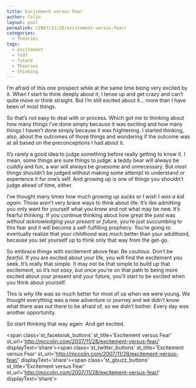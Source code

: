 ```yaml
---
title: Excitement versus Fear
author: Colin
layout: post
permalink: /2007/11/28/excitement-versus-fear/
categories:
  - Theories
tags:
  - excitement
  - fear
  - future
  - Theories
  - thinking
---
```

I&#8217;m afraid of this one prospect while at the same time being very excited by it. When I start to think deeply about it, I tense up and get crazy and can&#8217;t quite move or think straight. But I&#8217;m still excited about it&#8230; more than I have been of most things.

So that&#8217;s not easy to deal with or process. Which got me to thinking about how many things I&#8217;ve done simply because it was exciting and how many things I haven&#8217;t done simply because it was frightening. I started thinking, also, about the outcomes of those things and wondering if the outcome was at all based on the preconceptions I had about it.

It&#8217;s rarely a good idea to judge something before really getting to know it. I mean, some things are sure things to judge: a teddy bear will always be cuddly and fun, a war will always be gruesome and unnecessary. But *most* things shouldn&#8217;t be judged without making some attempt to understand or experience it for one&#8217;s self. And growing up is one of things you shouldn&#8217;t judge ahead of time, either.

I&#8217;ve thought many times how much *growing up sucks* or *I wish I was a kid again*. Those aren&#8217;t very brave ways to think about life. It&#8217;s like admitting you only want for yourself what you knew and not what may be new. It&#8217;s fearful thinking. If you continue thinking about how great the past was *without acknowledging your present or future*, you&#8217;re just succumbing to this fear and it will become a self-fulfilling prophecy. You&#8217;re going to eventually realize that your childhood was much better than your adulthood, because you set yourself up to think only that way from the get-go.

So embrace things with excitement above fear. Be *cautious*. Don&#8217;t be *fearful*. If you are excited about your life, you will find the excitement you seek. It&#8217;s really that simple. It may not be that simple to build up that excitement, so it&#8217;s not *easy*, but once you&#8217;re on that path to being more excited about your present and your future, you&#8217;ll start to be excited when you think about yourself.

This is *why* life was so much better for most of us when we were young. We thought everything was a new adventure or journey and we didn&#8217;t know what there was out there to be afraid of, so we didn&#8217;t bother. Every day was another opportunity.

So start thinking that way again. And get excited.

<span class='st\_facebook\_buttons' st\_title='Excitement versus Fear' st\_url='http://mccolin.com/2007/11/28/excitement-versus-fear/' displayText='share'></span><span class='st\_twitter\_buttons' st\_title='Excitement versus Fear' st\_url='http://mccolin.com/2007/11/28/excitement-versus-fear/' displayText='share'></span><span class='st\_gbuzz\_buttons' st\_title='Excitement versus Fear' st\_url='http://mccolin.com/2007/11/28/excitement-versus-fear/' displayText='share'></span>